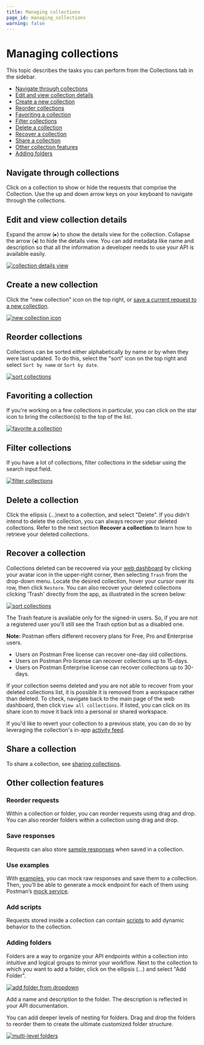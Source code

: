 ```yaml
---
title: Managing collections
page_id: managing_collections
warning: false
---
```


# Managing collections

This topic describes the tasks you can perform from the Collections tab in the sidebar.

* [Navigate through collections](managing_collections.md#navigate-through-collections)
* [Edit and view collection details](managing_collections.md#edit-and-view-collection-details)
* [Create a new collection](managing_collections.md#create-a-new-collection)
* [Reorder collections](managing_collections.md#reorder-collections)
* [Favoriting a collection](managing_collections.md#favoriting-a-collection)
* [Filter collections](managing_collections.md#filter-collections)
* [Delete a collection](managing_collections.md#delete-a-collection)
* [Recover a collection](managing_collections.md#recover-a-collection)
* [Share a collection](managing_collections.md#share-a-collection)
* [Other collection features](managing_collections.md#other-collection-features)
* [Adding folders](managing_collections.md#adding-folders)

## Navigate through collections

Click on a collection to show or hide the requests that comprise the Collection. Use the up and down arrow keys on your keyboard to navigate through the collections.

## Edit and view collection details

Expand the arrow \(▸\) to show the details view for the collection. Collapse the arrow \(◂\) to hide the details view. You can add metadata like name and description so that all the information a developer needs to use your API is available easily.

[![collection details view](https://s3.amazonaws.com/postman-static-getpostman-com/postman-docs/Collection_Details_View_New.png)](https://s3.amazonaws.com/postman-static-getpostman-com/postman-docs/Collection_Details_View_New.png)

## Create a new collection

Click the "new collection" icon on the top right, or [save a current request to a new collection](postman/collections/creating_collections.md).

[![new collection icon](https://s3.amazonaws.com/postman-static-getpostman-com/postman-docs/WS-create-new-collection-sidebar.png)](https://s3.amazonaws.com/postman-static-getpostman-com/postman-docs/WS-create-new-collection-sidebar.png)

## Reorder collections

Collections can be sorted either alphabetically by name or by when they were last updated. To do this, select the "sort" icon on the top right and select `Sort by name` or `Sort by date`.

[![sort collections](https://s3.amazonaws.com/postman-static-getpostman-com/postman-docs/WS-reorder-collections-sidebar.png)](https://s3.amazonaws.com/postman-static-getpostman-com/postman-docs/WS-reorder-collections-sidebar.png)

## Favoriting a collection

If you're working on a few collections in particular, you can click on the star icon to bring the collection\(s\) to the top of the list.

[![favorite a collection](https://s3.amazonaws.com/postman-static-getpostman-com/postman-docs/WS-favorite-sidebar+copy.png)](https://s3.amazonaws.com/postman-static-getpostman-com/postman-docs/WS-favorite-sidebar+copy.png)

## Filter collections

If you have a lot of collections, filter collections in the sidebar using the search input field.

[![filter collections](https://s3.amazonaws.com/postman-static-getpostman-com/postman-docs/WS-filter-collections-sidebar.png)](https://s3.amazonaws.com/postman-static-getpostman-com/postman-docs/WS-filter-collections-sidebar.png)

## Delete a collection

Click the ellipsis \(...\)next to a collection, and select "Delete". If you didn't intend to delete the collection, you can always recover your deleted collections. Refer to the next section **Recover a collection** to learn how to retrieve your deleted collections.

## Recover a collection

Collections deleted can be recovered via your [web dashboard](https://app.getpostman.com/) by clicking your avatar icon in the upper-right corner, then selecting `Trash` from the drop-down menu. Locate the desired collection, hover your cursor over its row, then click `Restore`. You can also recover your deleted collections clicking 'Trash' directly from the app, as illustrated in the screen below:

[![sort collections](https://s3.amazonaws.com/postman-static-getpostman-com/postman-docs/Trash2.png)](https://s3.amazonaws.com/postman-static-getpostman-com/postman-docs/Trash2.png)

The Trash feature is available only for the signed-in users. So, if you are not a registered user you'll still see the Trash option but as a disabled one.

**Note:** Postman offers different recovery plans for Free, Pro and Enterprise users.

* Users on Postman Free license can recover one-day old collections.
* Users on Postman Pro license can recover collections up to 15-days.
* Users on Postman Enterprise license can recover collections up to 30-days.

If your collection seems deleted and you are not able to recover from your deleted collections list, it is possible it is removed from a workspace rather than deleted. To check, navigate back to the main page of the web dashboard, then click `View all collections`. If listed, you can click on its share icon to move it back into a personal or shared workspace.

If you'd like to revert your collection to a previous state, you can do so by leveraging the collection's in-app [activity feed](postman/workspaces/activity_feed_and_restoring_collections.md).

## Share a collection

To share a collection, see [sharing collections](postman/collections/sharing_collections.md).

## Other collection features

### Reorder requests

Within a collection or folder, you can reorder requests using drag and drop. You can also reorder folders within a collection using drag and drop.

### Save responses

Requests can also store [sample responses](postman/sending_api_requests/responses.md) when saved in a collection.

### Use examples

With [examples](postman/collections/examples.md), you can mock raw responses and save them to a collection. Then, you’ll be able to generate a mock endpoint for each of them using Postman’s [mock service](postman/mock_servers/intro_to_mock_servers.md).

### Add scripts

Requests stored inside a collection can contain [scripts](postman/scripts/intro_to_scripts.md) to add dynamic behavior to the collection.

### Adding folders

Folders are a way to organize your API endpoints within a collection into intuitive and logical groups to mirror your workflow. Next to the collection to which you want to add a folder, click on the ellipsis \(...\) and select "Add Folder".

[![add folder from dropdown](https://s3.amazonaws.com/postman-static-getpostman-com/postman-docs/Add_Folder_Dropdown.png)](https://s3.amazonaws.com/postman-static-getpostman-com/postman-docs/Add_Folder_Dropdown.png)

Add a name and description to the folder. The description is reflected in your API documentation.

You can add deeper levels of nesting for folders. Drag and drop the folders to reorder them to create the ultimate customized folder structure.

[![multi-level folders](https://s3.amazonaws.com/postman-static-getpostman-com/postman-docs/Collections_Folder_View.png)](https://s3.amazonaws.com/postman-static-getpostman-com/postman-docs/Collections_Folder_View.png)

